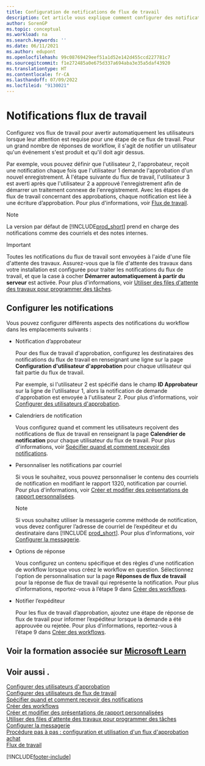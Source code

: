 ```yaml
---
title: Configuration de notifications de flux de travail
description: Cet article vous explique comment configurer des notifications de flux de travail pour alerter un utilisateur qu’un événement s’est produit auquel il doit réagir ; une réponse de flux de travail est requise.
author: SorenGP
ms.topic: conceptual
ms.workload: na
ms.search.keywords: ''
ms.date: 06/11/2021
ms.author: edupont
ms.openlocfilehash: 99c08769429eef51a1d52e142d455ccd227781c7
ms.sourcegitcommit: f1e272485a0e675d337a694aba3e35a5daf43920
ms.translationtype: HT
ms.contentlocale: fr-CA
ms.lasthandoff: 07/09/2022
ms.locfileid: "9130021"
---
```

# <a name="workflow-notifications"></a>Notifications flux de travail

Configurez vos flux de travail pour avertir automatiquement les utilisateurs lorsque leur attention est requise pour une étape de ce flux de travail. Pour un grand nombre de réponses de workflow, il s'agit de notifier un utilisateur qu'un événement s'est produit et qu'il doit agir dessus.

Par exemple, vous pouvez définir que l'utilisateur 2, l'approbateur, reçoit une notification chaque fois que l'utilisateur 1 demande l'approbation d'un nouvel enregistrement. À l'étape suivante du flux de travail, l'utilisateur 3 est averti après que l'utilisateur 2 a approuvé l'enregistrement afin de démarrer un traitement connexe de l'enregistrement. Avec les étapes de flux de travail concernant des approbations, chaque notification est liée à une écriture d’approbation. Pour plus d'informations, voir [Flux de travail](across-workflow.md).  

> [!NOTE]  
> La version par défaut de [!INCLUDE[prod_short](includes/prod_short.md)] prend en charge des notifications comme des courriels et des notes internes.  

> [!IMPORTANT]  
> Toutes les notifications du flux de travail sont envoyées à l'aide d'une file d'attente des travaux. Assurez-vous que la file d'attente des travaux dans votre installation est configurée pour traiter les notifications du flux de travail, et que la case à cocher **Démarrer automatiquement à partir du serveur** est activée. Pour plus d'informations, voir [Utiliser des files d'attente des travaux pour programmer des tâches](admin-job-queues-schedule-tasks.md).

## <a name="set-up-notifications"></a>Configurer les notifications

Vous pouvez configurer différents aspects des notifications du workflow dans les emplacements suivants :  

* Notification d’approbateur

    Pour des flux de travail d'approbation, configurez les destinataires des notifications du flux de travail en renseignant une ligne sur la page **Configuration d'utilisateur d'approbation** pour chaque utilisateur qui fait partie du flux de travail.  

    Par exemple, si l'utilisateur 2 est spécifié dans le champ **ID Approbateur** sur la ligne de l'utilisateur 1, alors la notification de demande d'approbation est envoyée à l'utilisateur 2. Pour plus d'informations, voir [Configurer des utilisateurs d'approbation](across-how-to-set-up-approval-users.md).  
* Calendriers de notification

    Vous configurez quand et comment les utilisateurs reçoivent des notifications de flux de travail en renseignant la page **Calendrier de notification** pour chaque utilisateur du flux de travail. Pour plus d'informations, voir [Spécifier quand et comment recevoir des notifications](across-how-to-specify-when-and-how-to-receive-notifications.md).  
* Personnaliser les notifications par courriel

    Si vous le souhaitez, vous pouvez personnaliser le contenu des courriels de notification en modifiant le rapport 1320, notification par courriel. Pour plus d'informations, voir [Créer et modifier des présentations de rapport personnalisées](ui-how-create-custom-report-layout.md).  

    > [!NOTE]
    > Si vous souhaitez utiliser la messagerie comme méthode de notification, vous devez configurer l’adresse de courriel de l’expéditeur et du destinataire dans [!INCLUDE [prod_short](includes/prod_short.md)]. Pour plus d’informations, voir [Configurer la messagerie](admin-how-setup-email.md).

* Options de réponse

    Vous configurez un contenu spécifique et des règles d'une notification de workflow lorsque vous créez le workflow en question. Sélectionnez l'option de personnalisation sur la page **Réponses de flux de travail** pour la réponse de flux de travail qui représente la notification. Pour plus d’informations, reportez-vous à l’étape 9 dans [Créer des workflows](across-how-to-create-workflows.md#to-create-a-workflow).  

* Notifier l’expéditeur

    Pour les flux de travail d’approbation, ajoutez une étape de réponse de flux de travail pour informer l’expéditeur lorsque la demande a été approuvée ou rejetée. Pour plus d’informations, reportez-vous à l’étape 9 dans [Créer des workflows](across-how-to-create-workflows.md#to-create-a-workflow).  

## <a name="see-related-training-at-microsoft-learn"></a>Voir la formation associée sur [Microsoft Learn](/learn/modules/create-workflows/)

## <a name="see-also"></a>Voir aussi .

[Configurer des utilisateurs d'approbation](across-how-to-set-up-approval-users.md)  
[Configurer des utilisateurs de flux de travail](across-how-to-set-up-workflow-users.md)  
[Spécifier quand et comment recevoir des notifications](across-how-to-specify-when-and-how-to-receive-notifications.md)  
[Créer des workflows](across-how-to-create-workflows.md)  
[Créer et modifier des présentations de rapport personnalisées](ui-how-create-custom-report-layout.md)  
[Utiliser des files d'attente des travaux pour programmer des tâches](admin-job-queues-schedule-tasks.md)  
[Configurer la messagerie](admin-how-setup-email.md)  
[Procédure pas à pas : configuration et utilisation d'un flux d'approbation achat](walkthrough-setting-up-and-using-a-purchase-approval-workflow.md)  
[Flux de travail](across-workflow.md)  


[!INCLUDE[footer-include](includes/footer-banner.md)]